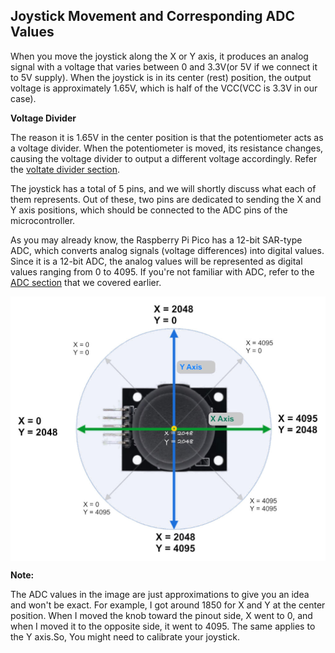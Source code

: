 ## Joystick Movement and Corresponding ADC Values
When you move the joystick along the X or Y axis, it produces an analog signal with a voltage that varies between 0 and 3.3V(or 5V if we connect it to 5V supply). When the joystick is in its center (rest) position, the output voltage is approximately 1.65V, which is half of the VCC(VCC is 3.3V in our case). 

<div class="alert-box alert-box-info">
    <span class="icon"><i class="fa fa-info"></i></span>
    <div class="alert-content">
        <b class="alert-title">Voltage Divider</b>
        <p>The reason it is 1.65V in the center position is that the potentiometer acts as a voltage divider. When the potentiometer is moved, its resistance changes, causing the voltage divider to output a different voltage accordingly. Refer the <a href="/core-concepts/voltage-divider.html">voltate divider section</a>.</p>
    </div>
</div>

The joystick has a total of 5 pins, and we will shortly discuss what each of them represents. Out of these, two pins are dedicated to sending the X and Y axis positions, which should be connected to the ADC pins of the microcontroller.

As you may already know, the Raspberry Pi Pico has a 12-bit SAR-type ADC, which converts analog signals (voltage differences) into digital values. Since it is a 12-bit ADC, the analog values will be represented as digital values ranging from 0 to 4095. If you're not familiar with ADC, refer to the [ADC section](../core-concepts/adc.md) that we covered earlier.

<img style="display: block; margin: auto;width:580px;" alt="joystick-movement" src="./images/joystick-movement-and-corresponding-pico-adc-values.jpg"/>

**Note:**

The ADC values in the image are just approximations to give you an idea and won't be exact. For example, I got around 1850 for X and Y at the center position. When I moved the knob toward the pinout side, X went to 0, and when I moved it to the opposite side, it went to 4095. The same applies to the Y axis.So, You might need to calibrate your joystick.
 
